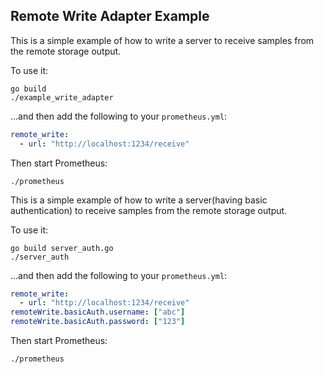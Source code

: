 ## Remote Write Adapter Example

This is a simple example of how to write a server to
receive samples from the remote storage output.

To use it:

```
go build
./example_write_adapter
```

...and then add the following to your `prometheus.yml`:

```yaml
remote_write:
  - url: "http://localhost:1234/receive"
```

Then start Prometheus:

```
./prometheus
```

This is a simple example of how to write a server(having basic authentication) to
receive samples from the remote storage output.

To use it:

```
go build server_auth.go
./server_auth
```

...and then add the following to your `prometheus.yml`:

```yaml
remote_write:
  - url: "http://localhost:1234/receive"
remoteWrite.basicAuth.username: ["abc"]
remoteWrite.basicAuth.password: ["123"]
```

Then start Prometheus:

```
./prometheus
```
